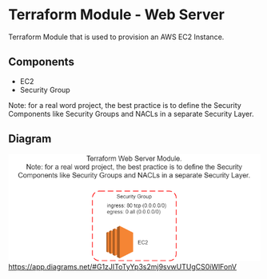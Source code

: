 # Terraform Module - Web Server

Terraform Module that is used to provision an AWS EC2 Instance.

## Components
  * EC2
  * Security Group
  
Note: for a real word project, the best practice is to define the Security Components like Security Groups and NACLs in a separate Security Layer.

## Diagram

![Diagram](https://github.com/igorya7v/terraform/blob/main/modules/modules/aws_testserver/Web%20Server%20Module.png)
https://app.diagrams.net/#G1zJIToTyYp3s2mj9svwUTUgCS0iWlFonV
